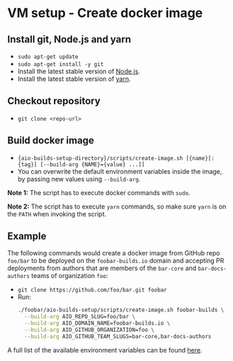 # VM setup - Create docker image


## Install git, Node.js and yarn
- `sudo apt-get update`
- `sudo apt-get install -y git`
- Install the latest stable version of [Node.js](https://nodejs.org/en/download).
- Install the latest stable version of [yarn](https://classic.yarnpkg.com/en/docs/install).


## Checkout repository
- `git clone <repo-url>`


## Build docker image
- `{aio-builds-setup-directory}/scripts/create-image.sh [{name}[:{tag}] [--build-arg {NAME}={value} ...]]`
- You can overwrite the default environment variables inside the image, by passing new values using
  `--build-arg`.

**Note 1:** The script has to execute docker commands with `sudo`.

**Note 2:**
The script has to execute `yarn` commands, so make sure `yarn` is on the `PATH` when invoking the
script.


## Example
The following commands would create a docker image from GitHub repo `foo/bar` to be deployed on the
`foobar-builds.io` domain and accepting PR deployments from authors that are members of the
`bar-core` and `bar-docs-authors` teams of organization `foo`:

- `git clone https://github.com/foo/bar.git foobar`
- Run:
  ```sh
  ./foobar/aio-builds-setup/scripts/create-image.sh foobar-builds \
    --build-arg AIO_REPO_SLUG=foo/bar \
    --build-arg AIO_DOMAIN_NAME=foobar-builds.io \
    --build-arg AIO_GITHUB_ORGANIZATION=foo \
    --build-arg AIO_GITHUB_TEAM_SLUGS=bar-core,bar-docs-authors
  ```

A full list of the available environment variables can be found
[here](image-config--environment-variables.md).
